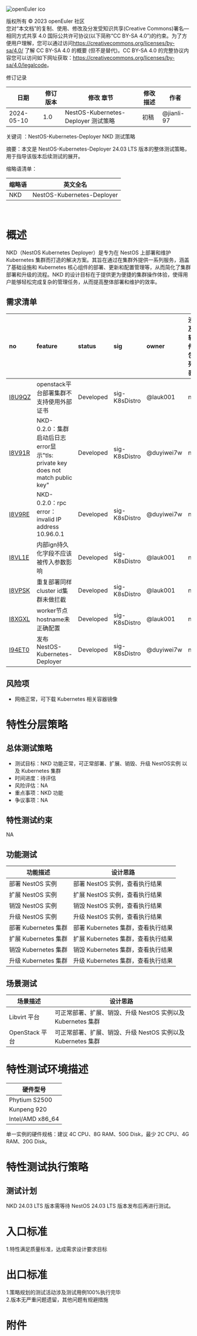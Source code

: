 ![openEuler ico](../../images/openEuler.png)

版权所有 © 2023 openEuler 社区  
您对“本文档”的复制、使用、修改及分发受知识共享(Creative
Commons)署名—相同方式共享 4.0 国际公共许可协议(以下简称“CC BY-SA
4.0”)的约束。为了方便用户理解，您可以通过访问<https://creativecommons.org/licenses/by-sa/4.0/>
了解 CC BY-SA 4.0 的概要 (但不是替代)。CC BY-SA
4.0 的完整协议内容您可以访问如下网址获取：<https://creativecommons.org/licenses/by-sa/4.0/legalcode>。

修订记录

| 日期       | 修订版本 | 修改 章节                            | 修改描述 | 作者 |
| ---------- | -------- | ---------------------------------- | -------- | ---- |
| 2024-05-10 | 1.0      | NestOS-Kubernetes-Deployer 测试策略 | 初稿     | @jianli-97 |

关键词 ：NestOS-Kubernetes-Deployer NKD 测试策略

摘要：本文是 NestOS-Kubernetes-Deployer 24.03 LTS 版本的整体测试策略，用于指导该版本后续测试的展开。

缩略语清单：

| 缩略语 | 英文全名                    |
| -----  | -------------------------- |
| NKD    | NestOS-Kubernetes-Deployer |

# <br>概述
NKD（NestOS Kubernetes Deployer）是专为在 NestOS 上部署和维护 Kubernetes 集群而打造的解决方案。其旨在通过在集群外提供一系列服务，涵盖了基础设施和 Kubernetes 核心组件的部署、更新和配置管理等，从而简化了集群部署和升级的流程。NKD 的设计目标在于提供更为便捷的集群操作体验，使得用户能够轻松完成复杂的管理任务，从而提高整体部署和维护的效率。

## 需求清单
|no|feature|status|sig|owner|涉及软件包列表|
|:----|:---|:---|:--|:----|:----|
| [I8U9QZ](https://gitee.com/openeuler/nestos-kubernetes-deployer/issues/I8U9QZ) | openstack平台部署集群不支持使用外部证书 | Developed | sig-K8sDistro | @lauk001 | nkd |
| [I8V91R](https://gitee.com/openeuler/nestos-kubernetes-deployer/issues/I8V91R) | NKD-0.2.0：集群启动后日志error显示"tls: private key does not match public key" | Developed | sig-K8sDistro | @duyiwei7w | nkd |
| [I8V9RE](https://gitee.com/openeuler/nestos-kubernetes-deployer/issues/I8V9RE) | NKD-0.2.0：rpc error：invalid IP address 10.96.0.1 | Developed | sig-K8sDistro | @duyiwei7w | nkd |
| [I8VL1E](https://gitee.com/openeuler/nestos-kubernetes-deployer/issues/I8VL1E) | 内部ign持久化字段不应该被传入参数影响 | Developed | sig-K8sDistro | @lauk001 | nkd |
| [I8VPSK](https://gitee.com/openeuler/nestos-kubernetes-deployer/issues/I8VPSK) | 重复部署同样cluster id集群未做拦截 | Developed | sig-K8sDistro | @lauk001 | nkd |
| [I8XGXL](https://gitee.com/openeuler/nestos-kubernetes-deployer/issues/I8XGXL) | worker节点hostname未正确配置 | Developed | sig-K8sDistro | @lauk001 | nkd |
| [I94ET0](https://gitee.com/openeuler/release-management/issues/I94ET0) | 发布NestOS-Kubernetes-Deployer | Developed | sig-K8sDistro | @duyiwei7w | nkd |

## 风险项
<!-- 主要描述特性已知风险项 -->
- 网络正常，可下载 Kubernetes 相关容器镜像

# 特性分层策略
## 总体测试策略
<!-- 主要描述特性的整体测试策略，主要开展哪些测试(接口/功能/场景/专项) -->
- 测试目标：NKD 功能正常，可正常部署、扩展、销毁、升级 NestOS实例 以及 Kubernetes 集群
- 时间进度：待评估
- 风险评估：NA
- 重点事项：NKD 功能
- 争议事项：NA

## 特性测试约束
<!-- 主要描述特性测试的约束条件 -->
NA

## 功能测试
<!-- 主要描述特性提供的功能的测试策略及测试思路 -->
| 功能描述            | 设计思路                          |
| ------------------- | ---------------------------------|
| 部署 NestOS 实例     | 部署 NestOS 实例，查看执行结果     |
| 扩展 NestOS 实例     | 扩展 NestOS 实例，查看执行结果     |
| 销毁 NestOS 实例     | 销毁 NestOS 实例，查看执行结果     |
| 升级 NestOS 实例     | 升级 NestOS 实例，查看执行结果     |
| 部署 Kubernetes 集群 | 部署 Kubernetes 集群，查看执行结果 |
| 扩展 Kubernetes 集群 | 扩展 Kubernetes 集群，查看执行结果 |
| 销毁 Kubernetes 集群 | 销毁 Kubernetes 集群，查看执行结果 |
| 升级 Kubernetes 集群 | 升级 Kubernetes 集群，查看执行结果 |

## 场景测试
<!-- 主要描述对特性使用的主要场景的测试策略及测试思路 -->
| 场景描述       | 设计思路                                                  |
| ------------- | --------------------------------------------------------- |
| Libvirt 平台   | 可正常部署、扩展、销毁、升级 NestOS 实例以及 Kubernetes 集群 |
| OpenStack 平台 | 可正常部署、扩展、销毁、升级 NestOS 实例以及 Kubernetes 集群 |

# 特性测试环境描述
<!-- 主要描述执行测试的硬件信息 -->
| 硬件型号          |
| -----------------|
| Phytium S2500    |
| Kunpeng 920      |
| Intel/AMD x86_64 |

单一实例的硬件规格：建议 4C CPU、8G RAM、50G Disk，最少 2C CPU、4G RAM、20G Disk。

# 特性测试执行策略

## 测试计划
NKD 24.03 LTS 版本需等待 NestOS 24.03 LTS 版本发布后再进行测试。

# 入口标准  
1.特性满足质量标准，达成需求设计要求目标

# 出口标准  
1.策略规划的测试活动涉及测试用例100%执行完毕  
2.版本无严重问题遗留，其他问题有规避措施

# 附件
